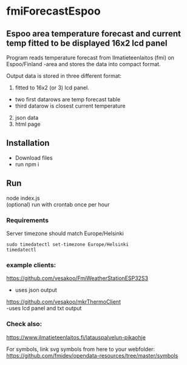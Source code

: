 # fmiForecastEspoo

## Espoo area temperature forecast and current temp fitted to be displayed 16x2 lcd panel

Program reads temperature forecast from Ilmatieteenlaitos (fmi)
on Espoo/Finland -area and stores the data into compact format.

Output data is stored in three different format:   

1) fitted to  16x2 (or 3) lcd panel.
* two first datarows are temp forecast table
* third datarow is closest current temperature

2) json data   
3) html page   


## Installation
 * Download files
 * run npm i 
## Run
 node index.js   
 (optional) run with crontab once per hour

 ### Requirements   
 Server timezone should match Europe/Helsinki   
 ``` 
 sudo timedatectl set-timezone Europe/Helsinki   
 timedatectl
 ```
 ### example clients:
 https://github.com/vesakoo/FmiWeatherStationESP32S3   
 - uses json output

 https://github.com/vesakoo/mkrThermoClient  
 -uses lcd panel and txt output

 ### Check also:  
 https://www.ilmatieteenlaitos.fi/latauspalvelun-pikaohje

 For symbols, link svg symbols from here to your webfolder:   
 https://github.com/fmidev/opendata-resources/tree/master/symbols
 
    


